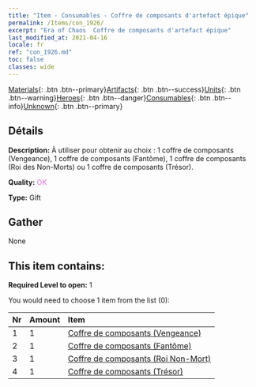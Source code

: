 ```yaml
---
title: "Item - Consumables - Coffre de composants d'artefact épique"
permalink: /Items/con_1926/
excerpt: "Era of Chaos  Coffre de composants d'artefact épique"
last_modified_at: 2021-04-16
locale: fr
ref: "con_1926.md"
toc: false
classes: wide
---
```

 [Materials](/fr/Items/){: .btn .btn--primary}[Artifacts](/fr/Items/Artifacts/){: .btn .btn--success}[Units](/fr/Items/Units/){: .btn .btn--warning}[Heroes](/fr/Items/Heroes/){: .btn .btn--danger}[Consumables](/fr/Items/Consumables/){: .btn .btn--info}[Unknown](/fr/Items/Unknown/){: .btn .btn--primary}

## Détails
 **Description:** À utiliser pour obtenir au choix : 1 coffre de composants (Vengeance), 1 coffre de composants (Fantôme), 1 coffre de composants (Roi des Non-Morts) ou 1 coffre de composants (Trésor).

 **Quality:** <span style="color: #DA70D6">OK</span>

 **Type:** Gift

## Gather

  None

## This item contains:

 **Required Level to open:** 1

 You would need to choose 1 item from the list (0):

  | Nr | Amount |     Item    |
  |:---|:-------|:------------|
  | 1 | 1 | [Coffre de composants (Vengeance)](/fr/Items/con_1386/) |  | 
  | 2 | 1 | [Coffre de composants (Fantôme)](/fr/Items/con_1339/) |  | 
  | 3 | 1 | [Coffre de composants (Roi Non-Mort)](/fr/Items/con_1340/) |  | 
  | 4 | 1 | [Coffre de composants (Trésor)](/fr/Items/con_1383/) |  | 
